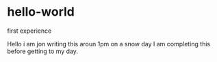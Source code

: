 # hello-world
first experience 

Hello i am jon writing this aroun 1pm on a snow day 
I am completing this before getting to my day.
